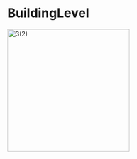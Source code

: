 # BuildingLevel
<img width="275" alt="3(2)" src="https://user-images.githubusercontent.com/123885099/234777050-28e7551d-6f08-49f8-a77f-a0cf8dc3a6a1.png">
